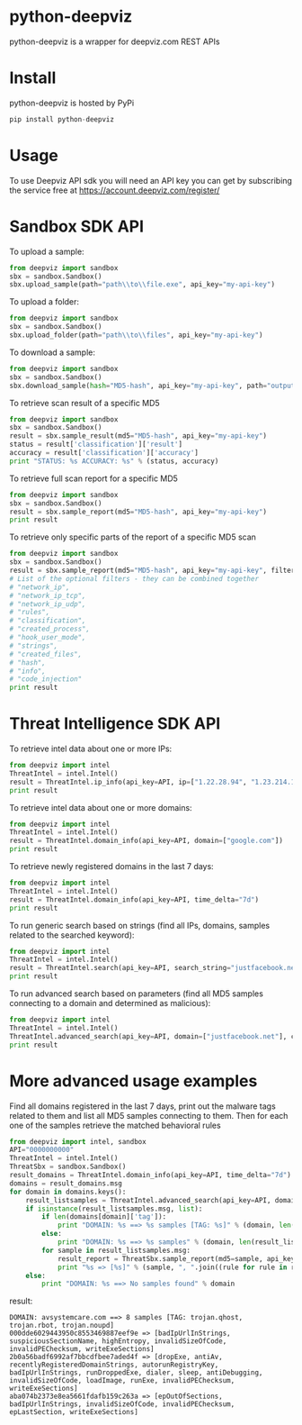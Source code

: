 # python-deepviz
python-deepviz is a wrapper for deepviz.com REST APIs

# Install

python-deepviz is hosted by PyPi

```python
pip install python-deepviz
```

# Usage
To use Deepviz API sdk you will need an API key you can get by
subscribing the service free at https://account.deepviz.com/register/

# Sandbox SDK API

To upload a sample:

```python
from deepviz import sandbox
sbx = sandbox.Sandbox()
sbx.upload_sample(path="path\\to\\file.exe", api_key="my-api-key")
```

To upload a folder:

```python
from deepviz import sandbox
sbx = sandbox.Sandbox()
sbx.upload_folder(path="path\\to\\files", api_key="my-api-key")
```

To download a sample:

```python
from deepviz import sandbox
sbx = sandbox.Sandbox()
sbx.download_sample(hash="MD5-hash", api_key="my-api-key", path="output\\directory\\")
```

To retrieve scan result of a specific MD5

```python
from deepviz import sandbox
sbx = sandbox.Sandbox()
result = sbx.sample_result(md5="MD5-hash", api_key="my-api-key")
status = result['classification']['result']
accuracy = result['classification']['accuracy']
print "STATUS: %s ACCURACY: %s" % (status, accuracy)
```

To retrieve full scan report for a specific MD5

```python
from deepviz import sandbox
sbx = sandbox.Sandbox()
result = sbx.sample_report(md5="MD5-hash", api_key="my-api-key")
print result
```

To retrieve only specific parts of the report of a specific MD5 scan

```python
from deepviz import sandbox
sbx = sandbox.Sandbox()
result = sbx.sample_report(md5="MD5-hash", api_key="my-api-key", filters=["classification","rules"])
# List of the optional filters - they can be combined together
# "network_ip",
# "network_ip_tcp",
# "network_ip_udp",
# "rules",
# "classification",
# "created_process",
# "hook_user_mode",
# "strings",
# "created_files",
# "hash",
# "info",
# "code_injection"
print result
```
# Threat Intelligence SDK API

To retrieve intel data about one or more IPs:

```python
from deepviz import intel
ThreatIntel = intel.Intel()
result = ThreatIntel.ip_info(api_key=API, ip=["1.22.28.94", "1.23.214.1"])
print result
```

To retrieve intel data about one or more domains:

```python
from deepviz import intel
ThreatIntel = intel.Intel()
result = ThreatIntel.domain_info(api_key=API, domain=["google.com"])
print result
```

To retrieve newly registered domains in the last 7 days:

```python
from deepviz import intel
ThreatIntel = intel.Intel()
result = ThreatIntel.domain_info(api_key=API, time_delta="7d")
print result
```

To run generic search based on strings 
(find all IPs, domains, samples related to the searched keyword):

```python
from deepviz import intel
ThreatIntel = intel.Intel()
result = ThreatIntel.search(api_key=API, search_string="justfacebook.net")
print result
```

To run advanced search based on parameters
(find all MD5 samples connecting to a domain and determined as malicious):

```python
from deepviz import intel
ThreatIntel = intel.Intel()
ThreatIntel.advanced_search(api_key=API, domain=["justfacebook.net"], classification="M")
print result
```

# More advanced usage examples

Find all domains registered in the last 7 days, print out the malware tags related to them and 
list all MD5 samples connecting to them. Then for each one of the samples retrieve the matched
behavioral rules

```python
from deepviz import intel, sandbox
API="0000000000"
ThreatIntel = intel.Intel()
ThreatSbx = sandbox.Sandbox()
result_domains = ThreatIntel.domain_info(api_key=API, time_delta="7d")
domains = result_domains.msg
for domain in domains.keys():
    result_listsamples = ThreatIntel.advanced_search(api_key=API, domain=[domain], classification="M")
    if isinstance(result_listsamples.msg, list):
        if len(domains[domain]['tag']):
            print "DOMAIN: %s ==> %s samples [TAG: %s]" % (domain, len(result_listsamples.msg), ", ".join((tag['key'] for tag in domains[domain]['tag'])))
        else:
            print "DOMAIN: %s ==> %s samples" % (domain, len(result_listsamples.msg))
        for sample in result_listsamples.msg:
            result_report = ThreatSbx.sample_report(md5=sample, api_key=API, filters=["rules"])
            print "%s => [%s]" % (sample, ", ".join((rule for rule in result_report.msg['rules'])))
    else:
        print "DOMAIN: %s ==> No samples found" % domain
```
result:

```
DOMAIN: avsystemcare.com ==> 8 samples [TAG: trojan.qhost, trojan.rbot, trojan.noupd]
000dde6029443950c8553469887eef9e => [badIpUrlInStrings, suspiciousSectionName, highEntropy, invalidSizeOfCode, invalidPEChecksum, writeExeSections]
2b0a56badf6992af7bbcdfbee7aded4f => [dropExe, antiAv, recentlyRegisteredDomainStrings, autorunRegistryKey, badIpUrlInStrings, runDroppedExe, dialer, sleep, antiDebugging, invalidSizeOfCode, loadImage, runExe, invalidPEChecksum, writeExeSections]
aba074b2373e8ea5661fdafb159c263a => [epOutOfSections, badIpUrlInStrings, invalidSizeOfCode, invalidPEChecksum, epLastSection, writeExeSections]
```